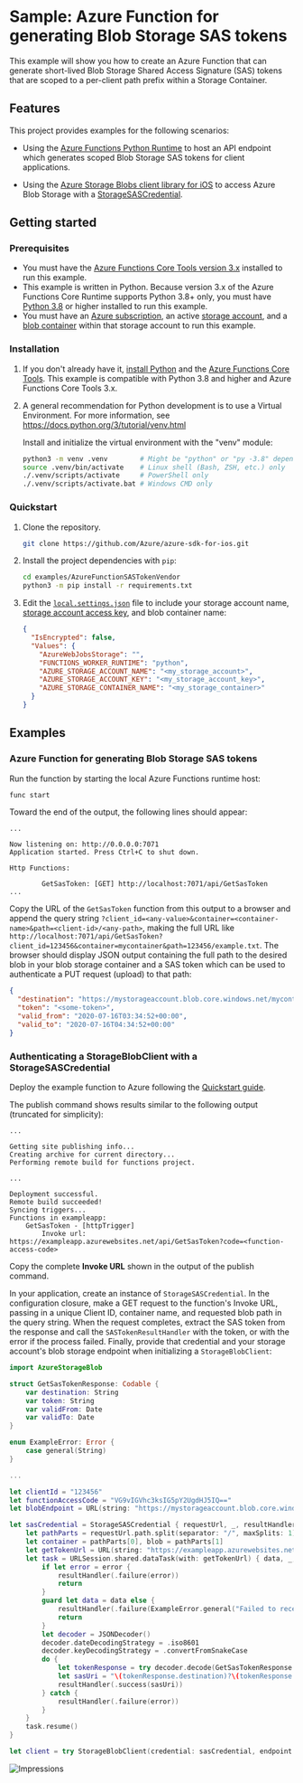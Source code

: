 # Sample: Azure Function for generating Blob Storage SAS tokens

This example will show you how to create an Azure Function that can generate
short-lived Blob Storage Shared Access Signature (SAS) tokens that are scoped to
a per-client path prefix within a Storage Container.

## Features

This project provides examples for the following scenarios:

* Using the
  [Azure Functions Python Runtime](https://docs.microsoft.com/en-us/azure/azure-functions/functions-create-first-azure-function-azure-cli?pivots=programming-language-python)
  to host an API endpoint which generates scoped Blob Storage SAS tokens for
  client applications.

* Using the
  [Azure Storage Blobs client library for iOS](https://github.com/Azure/azure-sdk-for-ios/tree/master/sdk/storage/AzureStorageBlob)
  to access Azure Blob Storage with a
  [StorageSASCredential](https://github.com/Azure/azure-sdk-for-ios/blob/master/sdk/storage/AzureStorageBlob/Source/Credentials/StorageSASCredential.swift).

## Getting started

### Prerequisites
* You must have the
  [Azure Functions Core Tools version 3.x](https://docs.microsoft.com/en-us/azure/azure-functions/functions-run-local#v2) installed to run this example. 
* This example is written in Python. Because version 3.x of the Azure Functions
  Core Runtime supports Python 3.8+ only, you must have
  [Python 3.8](https://www.python.org/downloads/) or higher installed to run
  this example.
* You must have an [Azure subscription](https://azure.microsoft.com/free/),
  an active
  [storage account](https://docs.microsoft.com/en-us/azure/storage/common/storage-account-create),
  and a [blob container](https://docs.microsoft.com/en-us/azure/storage/blobs/storage-quickstart-blobs-portal#create-a-container)
  within that storage account to run this example.

### Installation

1. If you don't already have it,
   [install Python](https://www.python.org/downloads/) and the
   [Azure Functions Core Tools](https://docs.microsoft.com/en-us/azure/azure-functions/functions-run-local#v2).
   This example is compatible with Python 3.8 and higher and Azure Functions
   Core Tools 3.x.

2. A general recommendation for Python development is to use a Virtual
   Environment. For more information, see https://docs.python.org/3/tutorial/venv.html
   
   Install and initialize the virtual environment with the "venv" module:
   ```bash
   python3 -m venv .venv        # Might be "python" or "py -3.8" depending on your Python installation
   source .venv/bin/activate    # Linux shell (Bash, ZSH, etc.) only
   ./.venv/scripts/activate     # PowerShell only
   ./.venv/scripts/activate.bat # Windows CMD only
   ```

### Quickstart

1. Clone the repository.
   ```bash
   git clone https://github.com/Azure/azure-sdk-for-ios.git
   ```

2. Install the project dependencies with `pip`:
   ```bash
   cd examples/AzureFunctionSASTokenVendor
   python3 -m pip install -r requirements.txt
   ```

3. Edit the [`local.settings.json`](local.settings.json) file to include your
   storage account name,
   [storage account access key](https://docs.microsoft.com/en-us/azure/storage/common/storage-account-keys-manage#view-account-access-keys),
   and blob container name:
   ```json
   {
     "IsEncrypted": false,
     "Values": {
       "AzureWebJobsStorage": "",
       "FUNCTIONS_WORKER_RUNTIME": "python",
       "AZURE_STORAGE_ACCOUNT_NAME": "<my_storage_account>",
       "AZURE_STORAGE_ACCOUNT_KEY": "<my_storage_account_key>",
       "AZURE_STORAGE_CONTAINER_NAME": "<my_storage_container>"
     }
   }
   ```

## Examples

### Azure Function for generating Blob Storage SAS tokens

Run the function by starting the local Azure Functions runtime host:
```bash
func start
```

Toward the end of the output, the following lines should appear:
```
...

Now listening on: http://0.0.0.0:7071
Application started. Press Ctrl+C to shut down.

Http Functions:

        GetSasToken: [GET] http://localhost:7071/api/GetSasToken
...
```

Copy the URL of the `GetSasToken` function from this output to a browser and
append the query string
`?client_id=<any-value>&container=<container-name>&path=<client-id>/<any-path>`,
making the full URL like
`http://localhost:7071/api/GetSasToken?client_id=123456&container=mycontainer&path=123456/example.txt`.
The browser should display JSON output containing the full path to the desired
blob in your blob storage container and a SAS token which can be used to
authenticate a PUT request (upload) to that path:

```json
{
  "destination": "https://mystorageaccount.blob.core.windows.net/mycontainer/123456/example.txt",
  "token": "<some-token>",
  "valid_from": "2020-07-16T03:34:52+00:00",
  "valid_to": "2020-07-16T04:34:52+00:00"
}
```

### Authenticating a StorageBlobClient with a StorageSASCredential

Deploy the example function to Azure following the
[Quickstart guide](https://docs.microsoft.com/en-us/azure/azure-functions/functions-create-first-azure-function-azure-cli?pivots=programming-language-python#create-supporting-azure-resources-for-your-function).

The publish command shows results similar to the following output (truncated for simplicity):
```
...

Getting site publishing info...
Creating archive for current directory...
Performing remote build for functions project.

...

Deployment successful.
Remote build succeeded!
Syncing triggers...
Functions in exampleapp:
    GetSasToken - [httpTrigger]
        Invoke url: https://exampleapp.azurewebsites.net/api/GetSasToken?code=<function-access-code>

```

Copy the complete **Invoke URL** shown in the output of the publish command.

In your application, create an instance of `StorageSASCredential`. In the
configuration closure, make a GET request to the function's Invoke URL, passing
in a unique Client ID, container name, and requested blob path in the query
string. When the request completes, extract the SAS token from the response and
call the `SASTokenResultHandler` with the token, or with the error if the
process failed. Finally, provide that credential and your storage account's
blob storage endpoint when initializing a `StorageBlobClient`:

```swift
import AzureStorageBlob

struct GetSasTokenResponse: Codable {
    var destination: String
    var token: String
    var validFrom: Date
    var validTo: Date
}

enum ExampleError: Error {
    case general(String)
}

...

let clientId = "123456"
let functionAccessCode = "VG9vIGVhc3ksIG5pY2UgdHJ5IQ=="
let blobEndpoint = URL(string: "https://mystorageaccount.blob.core.windows.net/")!

let sasCredential = StorageSASCredential { requestUrl, _, resultHandler in
    let pathParts = requestUrl.path.split(separator: "/", maxSplits: 1)
    let container = pathParts[0], blob = pathParts[1]
    let getTokenUrl = URL(string: "https://exampleapp.azurewebsites.net/api/GetSasToken?code=\(functionAccessCode)&client_id=\(clientId)&container=\(container)&path=\(blob)")!
    let task = URLSession.shared.dataTask(with: getTokenUrl) { data, _, error in
        if let error = error {
            resultHandler(.failure(error))
            return
        }
        guard let data = data else {
            resultHandler(.failure(ExampleError.general("Failed to receive data from the Azure Function.")))
            return
        }
        let decoder = JSONDecoder()
        decoder.dateDecodingStrategy = .iso8601
        decoder.keyDecodingStrategy = .convertFromSnakeCase
        do {
            let tokenResponse = try decoder.decode(GetSasTokenResponse.self, from: data)
            let sasUri = "\(tokenResponse.destination)?\(tokenResponse.token)"
            resultHandler(.success(sasUri))
        } catch {
            resultHandler(.failure(error))
        }
    }
    task.resume()
}

let client = try StorageBlobClient(credential: sasCredential, endpoint: blobEndpoint)
```

![Impressions](https://azure-sdk-impressions.azurewebsites.net/api/impressions/azure-sdk-for-ios%2Fexamples%2FAzureFunctionSASTokenVendor%2FREADME.png)
